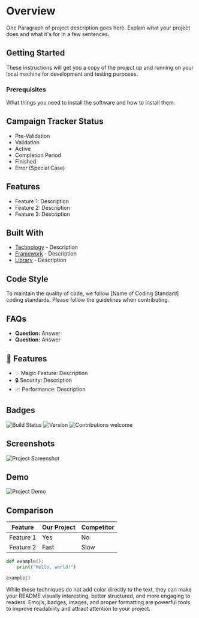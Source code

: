 # Overview

One Paragraph of project description goes here. Explain what your project does and what it's for in a few sentences.

## Getting Started

These instructions will get you a copy of the project up and running on your local machine for development and testing purposes.

### Prerequisites

What things you need to install the software and how to install them.

## Campaign Tracker Status

- Pre-Validation
- Validation
- Active
- Completion Period
- Finished
- Error (Special Case)

## Features

- Feature 1: Description
- Feature 2: Description
- Feature 3: Description

## Built With

- [Technology](link) - Description
- [Framework](link) - Description
- [Library](link) - Description

## Code Style

To maintain the quality of code, we follow [Name of Coding Standard] coding standards. Please follow the guidelines when contributing.

## FAQs

- **Question:** Answer
- **Question:** Answer

## 🚀 Features

- ✨ Magic Feature: Description
- 🔒 Security: Description
- 📈 Performance: Description

## Badges

![Build Status](https://img.shields.io/badge/build-passing-brightgreen)
![Version](https://img.shields.io/badge/version-1.0.0-blue)
![Contributions welcome](https://img.shields.io/badge/contributions-welcome-orange.svg)

## Screenshots

![Project Screenshot](link-to-screenshot.png)

## Demo

![Project Demo](link-to-demo.gif)

## Comparison

| Feature   | Our Project | Competitor |
| --------- | ----------- | ---------- |
| Feature 1 | Yes         | No         |
| Feature 2 | Fast        | Slow       |

```python
def example():
    print("Hello, world!")

example()
```

While these techniques do not add color directly to the text, they can make your README visually interesting, better structured, and more engaging to readers. Emojis, badges, images, and proper formatting are powerful tools to improve readability and attract attention to your project.
